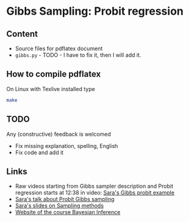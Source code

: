 Gibbs Sampling: Probit regression
=================================

Content
-------
 * Source files for pdflatex document
 * `gibbs.py` - TODO - I have to fix it, then I will add it.

How to compile pdflatex
--------------------
On Linux with Texlive installed type
```sh
make
```

TODO
----
Any (constructive) feedback is welcomed
 * Fix missing explanation, spelling, English
 * Fix code and add it

Links
-------
 * Raw videos starting from Gibbs sampler description and Probit regression starts at 12:38 in video: 
    [Sara's Gibbs probit example](http://www.youtube.com/watch?v=rsUt9uV6j70&feature=share&list=PLrM7Z8xNORRdvGS6qEkbNmXavtutAEEeG)
 * [Sara's talk about Probit Gibbs sampling](http://youtu.be/rsUt9uV6j70?t=12m18s)
 * [Sara's slides on Sampling methods](https://docs.google.com/viewer?a=v&pid=sites&srcid=ZGVmYXVsdGRvbWFpbnxmaWxpcGp1cmNpY2VrfGd4OjZmNmVjYjg3ODJkMjcwODY)
 * [Website of the course Bayesian Inference](https://sites.google.com/site/filipjurcicek/teaching/bayesian-inference)
